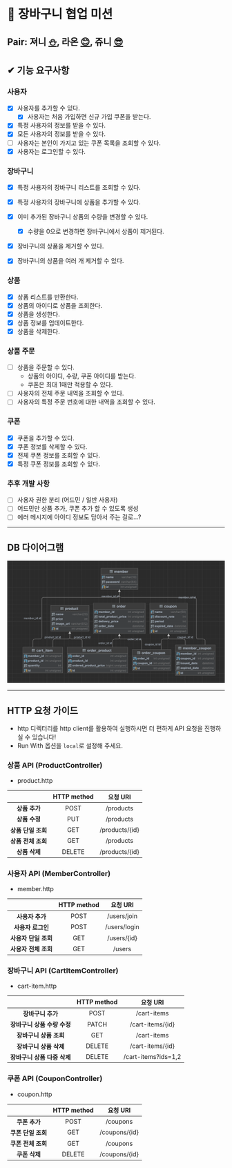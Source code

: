 # 🧺 장바구니 협업 미션

## Pair: 져니 [⛄️](http://github.com/cl8d), 라온 [😊](https://github.com/mcodnjs), 쥬니 [😎](https://github.com/cpot5620)

## ✔ 기능 요구사항
### 사용자

- [x] 사용자를 추가할 수 있다.
  - [x] 사용자는 처음 가입하면 신규 가입 쿠폰을 받는다.
- [x] 특정 사용자의 정보를 받을 수 있다.
- [x] 모든 사용자의 정보를 받을 수 있다.
- [ ] 사용자는 본인이 가지고 있는 쿠폰 목록을 조회할 수 있다.
- [x] 사용자는 로그인할 수 있다.

### 장바구니

- [x] 특정 사용자의 장바구니 리스트를 조회할 수 있다.
- [x] 특정 사용자의 장바구니에 상품을 추가할 수 있다.
- [x] 이미 추가된 장바구니 상품의 수량을 변경할 수 있다.
  - [x] 수량을 0으로 변경하면 장바구니에서 상품이 제거된다.
- [x] 장바구니의 상품을 제거할 수 있다.
- [x] 장바구니의 상품을 여러 개 제거할 수 있다.


### 상품
- [x] 상품 리스트를 반환한다.
- [x] 상품의 아이디로 상품을 조회한다.
- [x] 상품을 생성한다.
- [x] 상품 정보를 업데이트한다.
- [x] 상품을 삭제한다.

### 상품 주문
- [ ] 상품을 주문할 수 있다.
  - 상품의 아이디, 수량, 쿠폰 아이디를 받는다. 
  - 쿠폰은 최대 1매만 적용할 수 있다.
- [ ] 사용자의 전체 주문 내역을 조회할 수 있다.
- [ ] 사용자의 특정 주문 번호에 대한 내역을 조회할 수 있다.

### 쿠폰
- [x] 쿠폰을 추가할 수 있다.
- [x] 쿠폰 정보를 삭제할 수 있다.
- [x] 전체 쿠폰 정보를 조회할 수 있다.
- [x] 특정 쿠폰 정보를 조회할 수 있다.

### 추후 개발 사항
- [ ] 사용자 권한 분리 (어드민 / 일반 사용자)
- [ ] 어드민만 상품 추가, 쿠폰 추가 할 수 있도록 생성
- [ ] 에러 메시지에 아이디 정보도 담아서 주는 걸로...?

---

## DB 다이어그램
<img src="https://raw.githubusercontent.com/Cl8D/jwp-shopping-order/step1/src/main/resources/static/file/db-diagram.png">

---

## HTTP 요청 가이드
- http 디렉터리를 http client를 활용하여 실행하시면 더 편하게 API 요청을 진행하실 수 있습니다!
- Run With 옵션을 `local`로 설정해 주세요.

### 상품 API (ProductController)
- product.http

|              | HTTP method |     요청 URI     |
|:------------:|:-----------:|:--------------:|
|  **상품 추가**   |    POST     |   /products    |
|  **상품 수정**   |     PUT     |   /products    |
| **상품 단일 조회** |     GET     | /products/{id} |
| **상품 전체 조회** |     GET     |   /products    |
|  **상품 삭제**   |   DELETE    | /products/{id} |


### 사용자 API (MemberController)
- member.http

|               | HTTP method |    요청 URI    |
|:-------------:|:-----------:|:------------:|
|  **사용자 추가**   |    POST     | /users/join  |
|  **사용자 로그인**  |    POST     | /users/login |
| **사용자 단일 조회** |     GET     | /users/{id}  |
| **사용자 전체 조회** |     GET     |    /users    |

### 장바구니 API (CartItemController)
- cart-item.http

|                   | HTTP method |       요청 URI        |
|:-----------------:|:-----------:|:-------------------:|
|    **장바구니 추가**    |    POST     |     /cart-items     |
| **장바구니 상품 수량 수정** |    PATCH    |  /cart-items/{id}   |
|  **장바구니 상품 조회**   |     GET     |     /cart-items     |
|  **장바구니 상품 삭제**   |   DELETE    |  /cart-items/{id}   |
| **장바구니 상품 다중 삭제** |   DELETE    | /cart-items?ids=1,2 |

### 쿠폰 API (CouponController)
- coupon.http

|              | HTTP method |    요청 URI     |
|:------------:|:-----------:|:-------------:|
|  **쿠폰 추가**   |    POST     |   /coupons    |
| **쿠폰 단일 조회** |     GET     | /coupons/{id} |
| **쿠폰 전체 조회** |     GET     |   /coupons    |
|  **쿠폰 삭제**   |   DELETE    | /coupons/{id} |
